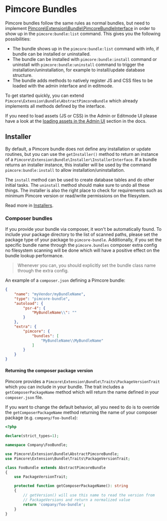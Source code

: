 # Pimcore Bundles

Pimcore bundles follow the same rules as normal bundles, but need to implement [Pimcore\Extension\Bundle\PimcoreBundleInterface](https://github.com/pimcore/pimcore/blob/11.x/lib/Extension/Bundle/PimcoreBundleInterface.php)
in order to show up in the `pimcore:bundle:list` command. This gives you the following possibilities:

* The bundle shows up in the `pimcore:bundle:list` command with info, if bundle can be installed or uninstalled.
* The bundle can be installed with `pimcore:bundle:install` command or uninstall with `pimcore:bundle:uninstall`
  command to trigger the installation/uninstallation, for example to install/update database structure.
* The bundle adds methods to natively register JS and CSS files to be loaded with the admin interface and in editmode.

To get started quickly, you can extend `Pimcore\Extension\Bundle\AbstractPimcoreBundle` which already implements all methods defined by the interface.

If you need to load assets (JS or CSS) in the Admin or Editmode UI please have a look at the [loading assets in the Admin UI](../13_Loading_Admin_UI_Assets.md) section in the docs.

## Installer

By default, a Pimcore bundle does not define any installation or update routines, but you can use the `getInstaller()` method
to return an instance of a `Pimcore\Extension\Bundle\Installer\InstallerInterface`. If a bundle returns an installer instance,
this installer will be used by the command `pimcore:bundle:install` to allow installation/uninstallation.

The `install` method can be used to create database tables and do other initial tasks. The `uninstall` method should make
sure to undo all these things. The installer is also the right place to check for requirements such as minimum Pimcore
version or read/write permissions on the filesystem.

Read more in [Installers](./01_Installers.md).

### Composer bundles

If you provide your bundle via composer, it won't be automatically found. To include your package directory to the list
of scanned paths, please set the package type of your package to `pimcore-bundle`. Additionally, if you set the specific
bundle name through the `pimcore.bundles` composer extra config no filesystem scanning will be done which will have a
positive effect on the bundle lookup performance.

> Whenever you can, you should explicitly set the bundle class name through the extra config.

An example of a `composer.json` defining a Pimcore bundle:

```json
{
    "name": "myVendor/myBundleName",
    "type": "pimcore-bundle",
    "autoload": {
        "psr-4": {
            "MyBundleName\\": ""
        }
    },
    "extra": {
        "pimcore": {
            "bundles": [
                "MyBundleName\\MyBundleName"
            ]
        }
    }
}
```

#### Returning the composer package version

Pimcore provides a `Pimcore\Extension\Bundle\Traits\PackageVersionTrait` which you can include in your bundle. The trait
includes a `getComposerPackageName` method which will return the name defined in your `composer.json` file.

If you want to change the default behavior, all you need to do is to override the `getComposerPackageName` method returning
the name of your composer package (e.g. `company/foo-bundle`):

```php
<?php

declare(strict_types=1);

namespace Company\FooBundle;

use Pimcore\Extension\Bundle\AbstractPimcoreBundle;
use Pimcore\Extension\Bundle\Traits\PackageVersionTrait;

class FooBundle extends AbstractPimcoreBundle
{
    use PackageVersionTrait;

    protected function getComposerPackageName(): string
    {
        // getVersion() will use this name to read the version from
        // PackageVersions and return a normalized value
        return 'company/foo-bundle';
    }
}
```


